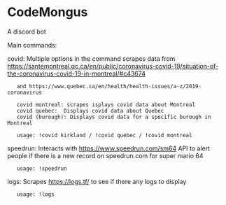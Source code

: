 # CodeMongus
A discord bot

Main commands:

covid: Multiple options in the command
       scrapes data from https://santemontreal.qc.ca/en/public/coronavirus-covid-19/situation-of-the-coronavirus-covid-19-in-montreal/#c43674
       
       and https://www.quebec.ca/en/health/health-issues/a-z/2019-coronavirus
       
       covid montreal: scrapes isplays covid data about Montreal
       covid quebec:  Displays covid data about Quebec
       covid (burough): Displays covid data for a specific burough in Montreal
       
       usage: !covid kirkland / !covid quebec / !covid montreal

speedrun: Interacts with https://www.speedrun.com/sm64 API to alert people if there is a new record on speedrun.com for super mario 64

       usage: !speedrun
       
logs: Scrapes https://logs.tf/ to see if there any logs to display

       usage: !logs
